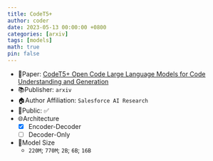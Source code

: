 ```yaml
---
title: CodeT5+
author: coder
date: 2023-05-13 00:00:00 +0800
categories: [arxiv]
tags: [models]
math: true
pin: false
---
```


- 📙Paper: [CodeT5+ Open Code Large Language Models for Code Understanding and Generation](https://arxiv.org/pdf/2305.07922.pdf)
- 📚Publisher: `arxiv`
- 🏠Author Affiliation: `Salesforce AI Research`
- 🔑Public: ✅
- 🌐Architecture
  + [x] Encoder-Decoder
  + [ ] Decoder-Only
- 📏Model Size
  + `220M`; `770M`; `2B`; `6B`; `16B`
